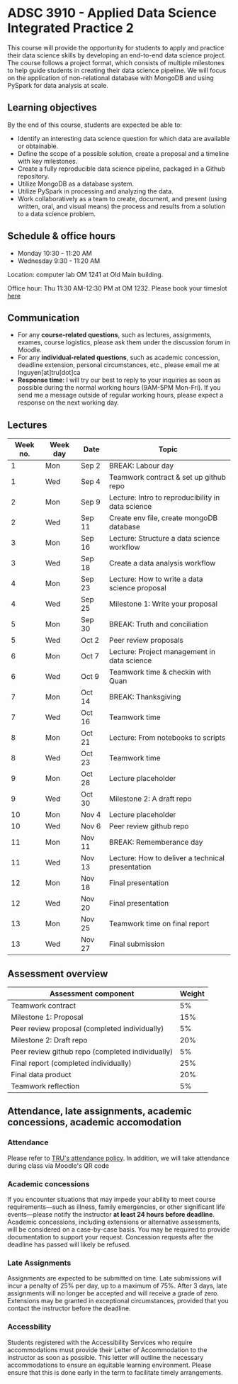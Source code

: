 # ADSC 3910 - Applied Data Science Integrated Practice 2
This course will provide the opportunity for students to apply and practice their data science skills by developing an end-to-end data science project. The course follows a project format, which consists of multiple milestones to help guide students in creating their data science pipeline. We will focus on the application of non-relational database with MongoDB and using PySpark for data analysis at scale. 

## Learning objectives

By the end of this course, students are expected be able to:
- Identify an interesting data science question for which data are available or obtainable.
- Define the scope of a possible solution, create a proposal and a timeline with key milestones.
- Create a fully reproducible data science pipeline, packaged in a Github repository.
- Utilize MongoDB as a database system.
- Utilize PySpark in processing and analyzing the data.
- Work collaboratively as a team to create, document, and present (using written, oral, and visual means) the process and results from a solution to a data science problem.


## Schedule & office hours

- Monday 10:30 - 11:20 AM
- Wednesday 9:30 - 11:20 AM

Location: computer lab OM 1241 at Old Main building.

Office hour: Thu 11:30 AM-12:30 PM at OM 1232. Please book your timeslot [here](https://calendly.com/quan3010/office-hour-with-quan)

## Communication
- For any **course-related questions**, such as lectures, assignments, exames, course logistics, please ask them under the discussion forum in Moodle.
- For any **individual-related questions**, such as academic concession, deadline extension, personal circumstances, etc., please email me at lnguyen[at]tru[dot]ca
- **Response time**: I will try our best to reply to your inquiries as soon as possible during the normal working hours (9AM-5PM Mon-Fri). If you send me a message outside of regular working hours, please expect a response on the next working day.

## Lectures
| Week no. | Week day | Date   | Topic                                             |
|----------|----------|--------|---------------------------------------------------|
|        1 | Mon      |  Sep 2 | BREAK: Labour day                                 |
|        1 | Wed      |  Sep 4 | Teamwork contract & set up github repo            |
|        2 | Mon      |  Sep 9 | Lecture: Intro to reproducibility in data science |
|        2 | Wed      | Sep 11 | Create env file, create mongoDB database          |
|        3 | Mon      | Sep 16 | Lecture: Structure a data science workflow        |
|        3 | Wed      | Sep 18 | Create a data analysis workflow                   |
|        4 | Mon      | Sep 23 | Lecture: How to write a data science proposal     |
|        4 | Wed      | Sep 25 | Milestone 1: Write your proposal                  |
|        5 | Mon      | Sep 30 | BREAK: Truth and conciliation                     |
|        5 | Wed      |  Oct 2 | Peer review proposals                             |
|        6 | Mon      |  Oct 7 | Lecture: Project management in data science       |
|        6 | Wed      |  Oct 9 | Teamwork time & checkin with Quan                 |
|        7 | Mon      | Oct 14 | BREAK: Thanksgiving                               |
|        7 | Wed      | Oct 16 | Teamwork time                                     |
|        8 | Mon      | Oct 21 | Lecture: From notebooks to scripts                |
|        8 | Wed      | Oct 23 | Teamwork time                                     |
|        9 | Mon      | Oct 28 | Lecture placeholder                               |
|        9 | Wed      | Oct 30 | Milestone 2: A draft repo                         |
|       10 | Mon      |  Nov 4 | Lecture placeholder                               |
|       10 | Wed      |  Nov 6 | Peer review github repo                           |
|       11 | Mon      | Nov 11 | BREAK: Rememberance day                           |
|       11 | Wed      | Nov 13 | Lecture: How to deliver a technical presentation  |
|       12 | Mon      | Nov 18 | Final presentation                                |
|       12 | Wed      | Nov 20 | Final presentation                                |
|       13 | Mon      | Nov 25 | Teamwork time on final report                     |
|       13 | Wed      | Nov 27 | Final submission                                  |

## Assessment overview

| Assessment component    | Weight |
|-------------------------|--------|
| Teamwork contract       |     5% |
| Milestone 1: Proposal   |    15% |
| Peer review proposal    (completed individually)|     5% |
| Milestone 2: Draft repo |    20% |
| Peer review github repo (completed individually)|     5% |
| Final report (completed individually)            |    25% |
| Final data product      |    20% |
| Teamwork reflection     |     5% |


## Attendance, late assignments, academic concessions, academic accomodation

### Attendance
Please refer to [TRU's attendance policy](https://www.tru.ca/__shared/assets/Policy_ED_03-135351.pdf). In addition, we will take attendance during class via Moodle's QR code

### Academic concessions
If you encounter situations that may impede your ability to meet course requirements—such as illness, family emergencies, or other significant life events—please notify the instructor **at least 24 hours before deadline**. Academic concessions, including extensions or alternative assessments, will be considered on a case-by-case basis. You may be required to provide documentation to support your request. Concession requests after the deadline has passed will likely be refused. 

### Late Assignments
Assignments are expected to be submitted on time. Late submissions will incur a penalty of 25% per day, up to a maximum of 75%. After 3 days, late assignments will no longer be accepted and will receive a grade of zero. Extensions may be granted in exceptional circumstances, provided that you contact the instructor before the deadline.

### Accessbility
Students registered with the Accessibility Services who require accommodations must provide their Letter of Accommodation to the instructor as soon as possible. This letter will outline the necessary accommodations to ensure an equitable learning environment. Please ensure that this is done early in the term to facilitate timely arrangements.

